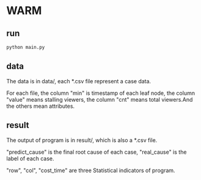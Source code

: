 # WARM

## run

```sh
python main.py
```



## data

The data is in data/, each *.csv file represent a case data.

For each file, the column "min" is timestamp of each leaf node, the column "value" means stalling viewers, the column "cnt" means total viewers.And the others mean attributes.

## result

The output of program is in result/, which is also a *.csv file.

"predict_cause" is the final root cause of each case, "real_cause" is the label of each case.

"row", "col", "cost_time" are three Statistical indicators of program.

